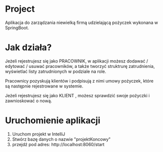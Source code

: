 # Project 

Aplikacja do zarządzania niewielką firmą udzielającą pożyczek wykonana w SpringBoot.

# Jak działa?

Jeżeli rejestrujesz się jako PRACOWNIK, w  aplikacji możesz dodawać / edytować / usuwać pracowników, a także tworzyć struktrurę zatrudnienia, wyświetlać listy zatrudnionych w podziale na role.

Pracownicy pozyskują klientów i podpisują z nimi umowy pożyczek, które są następnie rejestrowane w systemie.

Jeżeli rejestrujesz się jako KLIENT , możesz sprawdzić swoje pożyczki i zawnioskować o nową.



# Uruchomienie aplikacji

1. Uruchom projekt w IntelliJ
2. Stwórz bazę danych o nazwie "projektKoncowy" 
3. przejdź pod adres: http://localhost:8060/start
